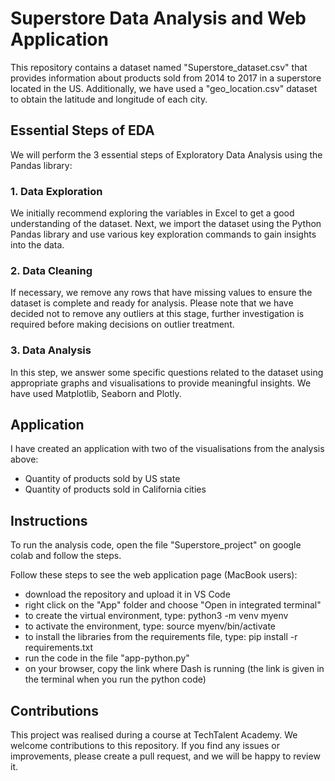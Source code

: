 # Superstore Data Analysis and Web Application

This repository contains a dataset named "Superstore_dataset.csv" that provides information about products sold from 2014 to 2017 in a superstore located in the US. 
Additionally, we have used a "geo_location.csv" dataset to obtain the latitude and longitude of each city.

## Essential Steps of EDA
We will perform the 3 essential steps of Exploratory Data Analysis using the Pandas library:

### 1. Data Exploration
We initially recommend exploring the variables in Excel to get a good understanding of the dataset.
Next, we import the dataset using the Python Pandas library and use various key exploration commands to gain insights into the data.

### 2. Data Cleaning
If necessary, we remove any rows that have missing values to ensure the dataset is complete and ready for analysis.
Please note that we have decided not to remove any outliers at this stage, further investigation is required before making decisions on outlier treatment.

### 3. Data Analysis
In this step, we answer some specific questions related to the dataset using appropriate graphs and visualisations to provide meaningful insights.
We have used Matplotlib, Seaborn and Plotly.

## Application

I have created an application with two of the visualisations from the analysis above:
- Quantity of products sold by US state
- Quantity of products sold in California cities

## Instructions
To run the analysis code, open the file "Superstore_project" on google colab and follow the steps.

Follow these steps to see the web application page (MacBook users):
- download the repository and upload it in VS Code
- right click on the "App" folder and choose "Open in integrated terminal"
- to create the virtual environment, type: python3 -m venv myenv
- to activate the environment, type: source myenv/bin/activate
- to install the libraries from the requirements file, type: pip install -r requirements.txt
- run the code in the file "app-python.py"
- on your browser, copy the link where Dash is running (the link is given in the terminal when you run the python code)

## Contributions
This project was realised during a course at TechTalent Academy.
We welcome contributions to this repository. If you find any issues or improvements, please create a pull request, and we will be happy to review it.
